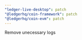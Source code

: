 ```yaml
---
"ledger-live-desktop": patch
"@ledgerhq/coin-framework": patch
"@ledgerhq/coin-evm": patch
---
```


Remove unecessary logs
